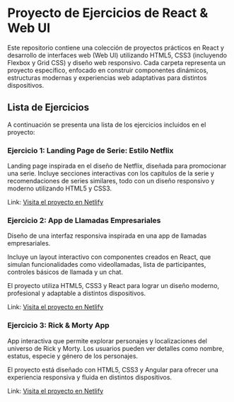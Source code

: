 # Proyecto de Ejercicios de React & Web UI

Este repositorio contiene una colección de proyectos prácticos en React y desarrollo de interfaces web (Web UI) utilizando HTML5, CSS3 (incluyendo Flexbox y Grid CSS) y diseño web responsivo. Cada carpeta representa un proyecto específico, enfocado en construir componentes dinámicos, estructuras modernas y experiencias web adaptativas para distintos dispositivos.

## Lista de Ejercicios

A continuación se presenta una lista de los ejercicios incluidos en el proyecto:

### Ejercicio 1: **Landing Page de Serie: Estilo Netflix**

Landing page inspirada en el diseño de Netflix, diseñada para promocionar una serie. Incluye secciones interactivas con los capítulos de la serie y recomendaciones de series similares, todo con un diseño responsivo y moderno utilizando HTML5 y CSS3.

Link: [Visita el proyecto en Netlify](https://lambent-vacherin-118e91.netlify.app/)

### Ejercicio 2: **App de Llamadas Empresariales**

Diseño de una interfaz responsiva inspirada en una app de llamadas empresariales.

Incluye un layout interactivo con componentes creados en React, que simulan funcionalidades como videollamadas, lista de participantes, controles básicos de llamada y un chat.

El proyecto utiliza HTML5, CSS3 y React para lograr un diseño moderno, profesional y adaptable a distintos dispositivos.

Link: [Visita el proyecto en Netlify](https://lovely-pastelito-690a9a.netlify.app/)

### Ejercicio 3: **Rick & Morty App**

App interactiva que permite explorar personajes y localizaciones del universo de Rick y Morty. Los usuarios pueden ver detalles como nombre, estatus, especie y género de los personajes.

El proyecto está diseñado con HTML5, CSS3 y Angular para ofrecer una experiencia responsiva y fluida en distintos dispositivos.

Link: [Visita el proyecto en Netlify](https://zingy-frangipane-eb32f4.netlify.app/)

